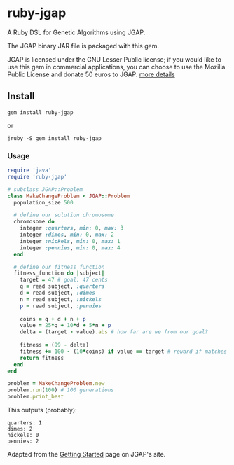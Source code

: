 # ruby-jgap

A Ruby DSL for Genetic Algorithms using JGAP.

The JGAP binary JAR file is packaged with this gem.

JGAP is licensed under the GNU Lesser Public license; if you would like to use this gem in commercial applications, you can choose to use the Mozilla Public License and donate 50 euros to JGAP. [more details](http://jgap.sourceforge.net/#documentation)

## Install

    gem install ruby-jgap

or

    jruby -S gem install ruby-jgap

### Usage

```ruby
require 'java'
require 'ruby-jgap'

# subclass JGAP::Problem
class MakeChangeProblem < JGAP::Problem
  population_size 500

  # define our solution chromosome
  chromosome do
    integer :quarters, min: 0, max: 3
    integer :dimes, min: 0, max: 2
    integer :nickels, min: 0, max: 1
    integer :pennies, min: 0, max: 4
  end

  # define our fitness function
  fitness_function do |subject|
    target = 47 # goal: 47 cents
    q = read subject, :quarters
    d = read subject, :dimes
    n = read subject, :nickels
    p = read subject, :pennies
    
    coins = q + d + n + p
    value = 25*q + 10*d + 5*n + p
    delta = (target - value).abs # how far are we from our goal?
    
    fitness = (99 - delta)
    fitness += 100 - (10*coins) if value == target # reward if matches with goal
    return fitness
  end
end

problem = MakeChangeProblem.new
problem.run(100) # 100 generations
problem.print_best

```

This outputs (probably):

```
quarters: 1
dimes: 2
nickels: 0
pennies: 2
```

Adapted from the [Getting Started](http://jgap.sourceforge.net/doc/tutorial.html) page on JGAP's site.
